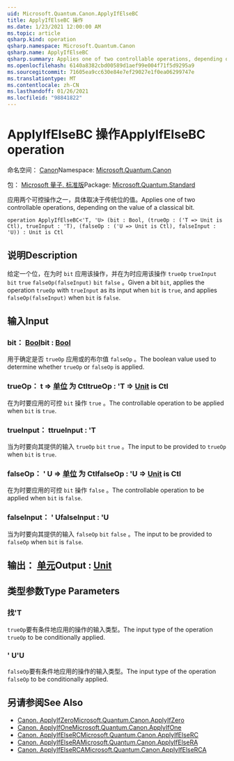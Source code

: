 ```yaml
---
uid: Microsoft.Quantum.Canon.ApplyIfElseBC
title: ApplyIfElseBC 操作
ms.date: 1/23/2021 12:00:00 AM
ms.topic: article
qsharp.kind: operation
qsharp.namespace: Microsoft.Quantum.Canon
qsharp.name: ApplyIfElseBC
qsharp.summary: Applies one of two controllable operations, depending on the value of a classical bit.
ms.openlocfilehash: 6140a8382cbd00589d1aef99e004f71f5d9295a9
ms.sourcegitcommit: 71605ea9cc630e84e7ef29027e1f0ea06299747e
ms.translationtype: MT
ms.contentlocale: zh-CN
ms.lasthandoff: 01/26/2021
ms.locfileid: "98841822"
---
```

# <a name="applyifelsebc-operation"></a><span data-ttu-id="3e3db-102">ApplyIfElseBC 操作</span><span class="sxs-lookup"><span data-stu-id="3e3db-102">ApplyIfElseBC operation</span></span>

<span data-ttu-id="3e3db-103">命名空间： [Canon](xref:Microsoft.Quantum.Canon)</span><span class="sxs-lookup"><span data-stu-id="3e3db-103">Namespace: [Microsoft.Quantum.Canon](xref:Microsoft.Quantum.Canon)</span></span>

<span data-ttu-id="3e3db-104">包： [Microsoft 量子. 标准版](https://nuget.org/packages/Microsoft.Quantum.Standard)</span><span class="sxs-lookup"><span data-stu-id="3e3db-104">Package: [Microsoft.Quantum.Standard](https://nuget.org/packages/Microsoft.Quantum.Standard)</span></span>


<span data-ttu-id="3e3db-105">应用两个可控操作之一，具体取决于传统位的值。</span><span class="sxs-lookup"><span data-stu-id="3e3db-105">Applies one of two controllable operations, depending on the value of a classical bit.</span></span>

```qsharp
operation ApplyIfElseBC<'T, 'U> (bit : Bool, (trueOp : ('T => Unit is Ctl), trueInput : 'T), (falseOp : ('U => Unit is Ctl), falseInput : 'U)) : Unit is Ctl
```


## <a name="description"></a><span data-ttu-id="3e3db-106">说明</span><span class="sxs-lookup"><span data-stu-id="3e3db-106">Description</span></span>

<span data-ttu-id="3e3db-107">给定一个位，在为时 `bit` 应用该操作，并在为时应用该操作 `trueOp` `trueInput` `bit` `true` `falseOp(falseInput)` `bit` `false` 。</span><span class="sxs-lookup"><span data-stu-id="3e3db-107">Given a bit `bit`, applies the operation `trueOp` with `trueInput` as its input when `bit` is `true`, and applies `falseOp(falseInput)` when `bit` is `false`.</span></span>

## <a name="input"></a><span data-ttu-id="3e3db-108">输入</span><span class="sxs-lookup"><span data-stu-id="3e3db-108">Input</span></span>

### <a name="bit--bool"></a><span data-ttu-id="3e3db-109">bit： [Bool](xref:microsoft.quantum.lang-ref.bool)</span><span class="sxs-lookup"><span data-stu-id="3e3db-109">bit : [Bool](xref:microsoft.quantum.lang-ref.bool)</span></span>

<span data-ttu-id="3e3db-110">用于确定是否 `trueOp` 应用或的布尔值 `falseOp` 。</span><span class="sxs-lookup"><span data-stu-id="3e3db-110">The boolean value used to determine whether `trueOp` or `falseOp` is applied.</span></span>


### <a name="trueop--t--unit--is-ctl"></a><span data-ttu-id="3e3db-111">trueOp： t => [单位](xref:microsoft.quantum.lang-ref.unit)  为 Ctl</span><span class="sxs-lookup"><span data-stu-id="3e3db-111">trueOp : 'T => [Unit](xref:microsoft.quantum.lang-ref.unit)  is Ctl</span></span>

<span data-ttu-id="3e3db-112">在为时要应用的可控 `bit` 操作 `true` 。</span><span class="sxs-lookup"><span data-stu-id="3e3db-112">The controllable operation to be applied when `bit` is `true`.</span></span>


### <a name="trueinput--t"></a><span data-ttu-id="3e3db-113">trueInput： t</span><span class="sxs-lookup"><span data-stu-id="3e3db-113">trueInput : 'T</span></span>

<span data-ttu-id="3e3db-114">当为时要向其提供的输入 `trueOp` `bit` `true` 。</span><span class="sxs-lookup"><span data-stu-id="3e3db-114">The input to be provided to `trueOp` when `bit` is `true`.</span></span>


### <a name="falseop--u--unit--is-ctl"></a><span data-ttu-id="3e3db-115">falseOp： ' U => [单位](xref:microsoft.quantum.lang-ref.unit)  为 Ctl</span><span class="sxs-lookup"><span data-stu-id="3e3db-115">falseOp : 'U => [Unit](xref:microsoft.quantum.lang-ref.unit)  is Ctl</span></span>

<span data-ttu-id="3e3db-116">在为时要应用的可控 `bit` 操作 `false` 。</span><span class="sxs-lookup"><span data-stu-id="3e3db-116">The controllable operation to be applied when `bit` is `false`.</span></span>


### <a name="falseinput--u"></a><span data-ttu-id="3e3db-117">falseInput： ' U</span><span class="sxs-lookup"><span data-stu-id="3e3db-117">falseInput : 'U</span></span>

<span data-ttu-id="3e3db-118">当为时要向其提供的输入 `falseOp` `bit` `false` 。</span><span class="sxs-lookup"><span data-stu-id="3e3db-118">The input to be provided to `falseOp` when `bit` is `false`.</span></span>



## <a name="output--unit"></a><span data-ttu-id="3e3db-119">输出： [单元](xref:microsoft.quantum.lang-ref.unit)</span><span class="sxs-lookup"><span data-stu-id="3e3db-119">Output : [Unit](xref:microsoft.quantum.lang-ref.unit)</span></span>



## <a name="type-parameters"></a><span data-ttu-id="3e3db-120">类型参数</span><span class="sxs-lookup"><span data-stu-id="3e3db-120">Type Parameters</span></span>

### <a name="t"></a><span data-ttu-id="3e3db-121">找</span><span class="sxs-lookup"><span data-stu-id="3e3db-121">'T</span></span>

<span data-ttu-id="3e3db-122">`trueOp`要有条件地应用的操作的输入类型。</span><span class="sxs-lookup"><span data-stu-id="3e3db-122">The input type of the operation `trueOp` to be conditionally applied.</span></span>
### <a name="u"></a><span data-ttu-id="3e3db-123">' U</span><span class="sxs-lookup"><span data-stu-id="3e3db-123">'U</span></span>

<span data-ttu-id="3e3db-124">`falseOp`要有条件地应用的操作的输入类型。</span><span class="sxs-lookup"><span data-stu-id="3e3db-124">The input type of the operation `falseOp` to be conditionally applied.</span></span>

## <a name="see-also"></a><span data-ttu-id="3e3db-125">另请参阅</span><span class="sxs-lookup"><span data-stu-id="3e3db-125">See Also</span></span>

- [<span data-ttu-id="3e3db-126">Canon. ApplyIfZero</span><span class="sxs-lookup"><span data-stu-id="3e3db-126">Microsoft.Quantum.Canon.ApplyIfZero</span></span>](xref:Microsoft.Quantum.Canon.ApplyIfZero)
- [<span data-ttu-id="3e3db-127">Canon. ApplyIfOne</span><span class="sxs-lookup"><span data-stu-id="3e3db-127">Microsoft.Quantum.Canon.ApplyIfOne</span></span>](xref:Microsoft.Quantum.Canon.ApplyIfOne)
- [<span data-ttu-id="3e3db-128">Canon. ApplyIfElseRC</span><span class="sxs-lookup"><span data-stu-id="3e3db-128">Microsoft.Quantum.Canon.ApplyIfElseRC</span></span>](xref:Microsoft.Quantum.Canon.ApplyIfElseRC)
- [<span data-ttu-id="3e3db-129">Canon. ApplyIfElseRA</span><span class="sxs-lookup"><span data-stu-id="3e3db-129">Microsoft.Quantum.Canon.ApplyIfElseRA</span></span>](xref:Microsoft.Quantum.Canon.ApplyIfElseRA)
- [<span data-ttu-id="3e3db-130">Canon. ApplyIfElseRCA</span><span class="sxs-lookup"><span data-stu-id="3e3db-130">Microsoft.Quantum.Canon.ApplyIfElseRCA</span></span>](xref:Microsoft.Quantum.Canon.ApplyIfElseRCA)